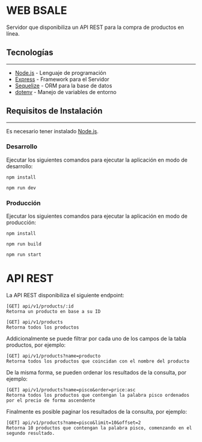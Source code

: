 # WEB BSALE

Servidor que disponibiliza un API REST para la compra de productos en línea.

## Tecnologías
---
*  [Node.js](https://nodejs.org/) - Lenguaje de programación
* [Express](https://expressjs.com/) - Framework para el Servidor
*  [Sequelize](https://sequelize.org/) - ORM para la base de datos
*  [dotenv](https://www.npmjs.com/package/dotenv) - Manejo de variables de entorno



## Requisitos de Instalación
---
Es necesario tener instalado [Node.js](https://nodejs.org/en/).

### Desarrollo
Ejecutar los siguientes comandos para ejecutar la aplicación en modo de desarrollo:
```
npm install
```
```
npm run dev
```

### Producción
Ejecutar los siguientes comandos para ejecutar la aplicación en modo de producción:
```
npm install
```
```
npm run build
```
```
npm run start
```
# API REST
La API REST disponibiliza el siguiente endpoint:

    [GET] api/v1/products/:id
    Retorna un producto en base a su ID

    [GET] api/v1/products
    Retorna todos los productos

Addicionalmente se puede filtrar por cada uno de los campos de la tabla productos, por ejemplo:

    [GET] api/v1/products?name=producto
    Retorna todos los productos que coincidan con el nombre del producto

De la misma forma, se pueden ordenar los resultados de la consulta, por ejemplo:

    [GET] api/v1/products?name=pisco&order=price:asc
    Retorna todos los productos que contengan la palabra pisco ordenados por el precio de forma ascendente

Finalmente es posible paginar los resultados de la consulta, por ejemplo:

    [GET] api/v1/products?name=pisco&limit=10&offset=2
    Retorna 10 productos que contengan la palabra pisco, comenzando en el segundo resultado.


    
    


